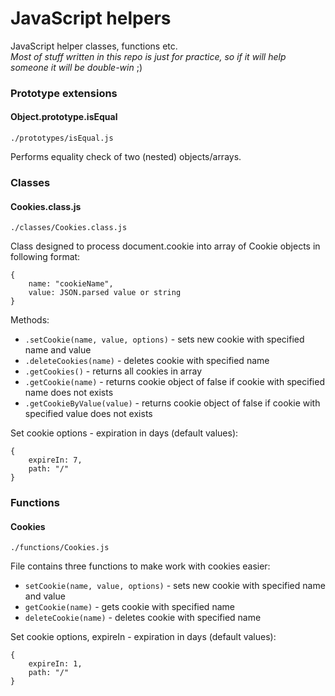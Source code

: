 # JavaScript helpers
  
JavaScript helper classes, functions etc.  
*Most of stuff written in this repo is just for practice, so if it will help someone it will be double-win* ;)
### Prototype extensions
#### Object.prototype.isEqual
`./prototypes/isEqual.js`
  
Performs equality check of two (nested) objects/arrays.  

### Classes
#### Cookies.class.js
`./classes/Cookies.class.js`
  
Class designed to process document.cookie into array of Cookie objects in following format:
```
{  
    name: "cookieName",  
    value: JSON.parsed value or string  
}
```
  
Methods:  
* `.setCookie(name, value, options)` - sets new cookie with specified name and value  
* `.deleteCookies(name)` - deletes cookie with specified name  
* `.getCookies()` - returns all cookies in array  
* `.getCookie(name)` - returns cookie object of false if cookie with specified name does not exists  
* `.getCookieByValue(value)`  - returns cookie object of false if cookie with specified value does not exists  

Set cookie options - expiration in days (default values):
```
{  
    expireIn: 7,  
    path: "/"  
}
```

### Functions
#### Cookies
`./functions/Cookies.js`
  
File contains three functions to make work with cookies easier:
* `setCookie(name, value, options)` - sets new cookie with specified name and value
* `getCookie(name)` - gets cookie with specified name
* `deleteCookie(name)` - deletes cookie with specified name

Set cookie options, expireIn - expiration in days (default values):
```
{  
    expireIn: 1,  
    path: "/"  
}
```
